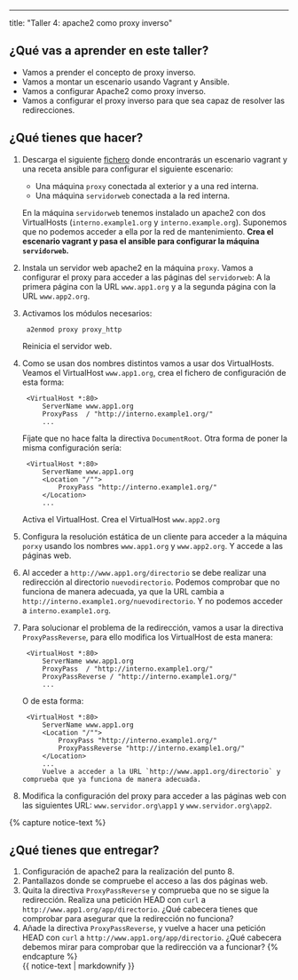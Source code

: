---
title: "Taller 4: apache2 como proxy inverso"

## ¿Qué vas a aprender en este taller?

* Vamos a prender el concepto de proxy inverso.
* Vamos a montar un escenario usando Vagrant y Ansible.
* Vamos a configurar Apache2 como proxy inverso.
* Vamos a configurar el proxy inverso para que sea capaz de resolver las redirecciones.

## ¿Qué tienes que hacer?

1. Descarga el siguiente [fichero](files/ejercicio_proxy.zip) donde encontrarás un escenario vagrant y una receta ansible para configurar el siguiente escenario:

	* Una máquina `proxy` conectada al exterior y a una red interna.
    * Una máquina `servidorweb` conectada a la red interna.

    En la máquina `servidorweb` tenemos instalado un apache2 con dos VirtualHosts (`interno.example1.org` y `interno.example.org`). Suponemos que no podemos acceder a ella por la red de mantenimiento. **Crea el escenario vagrant y pasa el ansible para configurar la máquina `servidorweb`.**
2. Instala un servidor web apache2 en la máquina `proxy`. Vamos a configurar el proxy para acceder a las páginas del `servidorweb`: A la primera página con la URL `www.app1.org` y a la segunda página con la URL `www.app2.org`.
3. Activamos los módulos necesarios:

		a2enmod proxy proxy_http

	Reinicia el servidor web.
4. Como se usan dos nombres distintos vamos a usar dos VirtualHosts. Veamos el VirtualHost `www.app1.org`, crea el fichero de configuración de esta forma:

		<VirtualHost *:80>
		    ServerName www.app1.org
		    ProxyPass  / "http://interno.example1.org/" 
			...

	Fíjate que no hace falta la directiva `DocumentRoot`. Otra forma de poner la misma configuración sería:

		<VirtualHost *:80>
			ServerName www.app1.org
			<Location "/"">
		    	ProxyPass "http://interno.example1.org/"
			</Location>
			...
	Activa el VirtualHost. Crea el VirtualHost `www.app2.org`

5. Configura la resolución estática de un cliente para acceder a la máquina `porxy` usando los nombres `www.app1.org` y `www.app2.org`. Y accede a las páginas web.

6. Al acceder a `http://www.app1.org/directorio` se debe realizar una redirección al directorio `nuevodirectorio`. Podemos comprobar que no funciona de manera adecuada, ya que la URL cambia a `http://interno.example1.org/nuevodirectorio`. Y no podemos acceder a `interno.example1.org`. 

7. Para solucionar el problema de la redirección, vamos a usar la directiva `ProxyPassReverse`, para ello modifica los VirtualHost de esta manera:

		<VirtualHost *:80>
			ServerName www.app1.org
			ProxyPass  / "http://interno.example1.org/" 
			ProxyPassReverse / "http://interno.example1.org/" 
			...
		
	O de esta forma:
		
		<VirtualHost *:80>
			ServerName www.app1.org
			<Location "/"">
				ProxyPass "http://interno.example1.org/"
				ProxyPassReverse "http://interno.example1.org/" 
			</Location>
			...
			Vuelve a acceder a la URL `http://www.app1.org/directorio` y comprueba que ya funciona de manera adecuada.

8. Modifica la configuración del proxy para acceder a las páginas web con las siguientes URL: `www.servidor.org\app1` y `www.servidor.org\app2`.

{% capture notice-text %}
## ¿Qué tienes que entregar?

1. Configuración de apache2 para la realización del punto 8.
2. Pantallazos donde se compruebe el acceso a las dos páginas web.
3. Quita la directiva `ProxyPassReverse` y comprueba que no se sigue la redirección. Realiza una petición HEAD con `curl` a `http://www.app1.org/app/directorio`. ¿Qué cabecera tienes que comprobar para asegurar que la redirección no funciona?
4. Añade la directiva `ProxyPassReverse`, y vuelve a hacer una petición HEAD con `curl` a `http://www.app1.org/app/directorio`. ¿Qué cabecera debemos mirar para comprobar que la redirección va a funcionar?
{% endcapture %}<div class="notice--info">{{ notice-text | markdownify }}</div>

